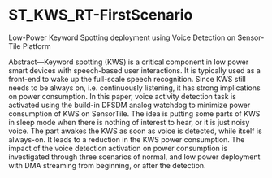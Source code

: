 # ST_KWS_RT-FirstScenario
Low-Power Keyword Spotting deployment using Voice Detection on Sensor-Tile Platform

Abstract—Keyword spotting (KWS) is a critical component in low power smart devices with speech-based user interactions. It is typically used as a front-end to wake up the full-scale speech recognition. Since KWS still needs to be always on, i.e. continuously listening, it has strong implications on power consumption. In this paper, voice activity detection task is activated using the build-in DFSDM analog watchdog to minimize power consumption of KWS on SensorTile. The idea is putting
some parts of KWS in sleep mode when there is nothing of interest to hear, or it is just noisy voice. The part awakes the KWS as soon as voice is detected, while itself is always-on. It leads to a reduction in the KWS power consumption. The impact of the voice detection activation on power consumption is investigated through three scenarios of normal, and low power deployment with DMA streaming from beginning, or after the detection.
